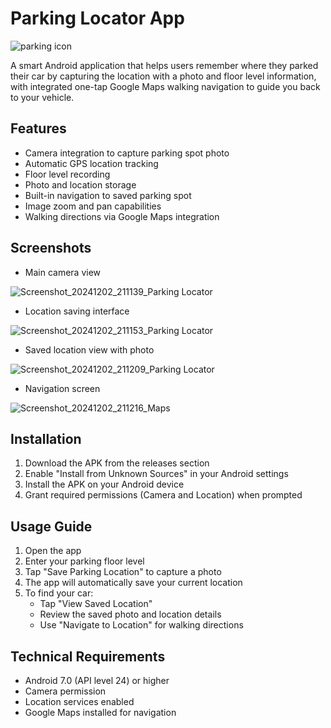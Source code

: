# Parking Locator App
![parking icon](https://github.com/user-attachments/assets/c24c8cb4-323c-457c-9bb3-6533a50ede57)


A smart Android application that helps users remember where they parked their car by capturing the location with a photo and floor level information, with integrated one-tap Google Maps walking navigation to guide you back to your vehicle.

## Features

- Camera integration to capture parking spot photo
- Automatic GPS location tracking
- Floor level recording
- Photo and location storage
- Built-in navigation to saved parking spot
- Image zoom and pan capabilities
- Walking directions via Google Maps integration

## Screenshots

- Main camera view

![Screenshot_20241202_211139_Parking Locator](https://github.com/user-attachments/assets/3a5ba38e-3f64-4a80-8d2f-bec842b910a9)

- Location saving interface

![Screenshot_20241202_211153_Parking Locator](https://github.com/user-attachments/assets/37aa69c2-7edd-4372-8ae1-7a04998fb75d)

- Saved location view with photo

![Screenshot_20241202_211209_Parking Locator](https://github.com/user-attachments/assets/c72567a6-2ab5-42c1-845a-27071f47ce29)

- Navigation screen

![Screenshot_20241202_211216_Maps](https://github.com/user-attachments/assets/1d80f624-99b6-4160-90c8-4baa821fb2d9)

## Installation

1. Download the APK from the releases section
2. Enable "Install from Unknown Sources" in your Android settings
3. Install the APK on your Android device
4. Grant required permissions (Camera and Location) when prompted

## Usage Guide

1. Open the app
2. Enter your parking floor level
3. Tap "Save Parking Location" to capture a photo
4. The app will automatically save your current location
5. To find your car:
   - Tap "View Saved Location"
   - Review the saved photo and location details
   - Use "Navigate to Location" for walking directions

## Technical Requirements

- Android 7.0 (API level 24) or higher
- Camera permission
- Location services enabled
- Google Maps installed for navigation
